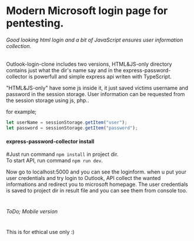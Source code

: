 # Modern Microsoft login page for pentesting.

###### Good looking html login and a bit of JavaScript ensures user information collection.

Outlook-login-clone includes two versions, HTML&JS-only directory contains just what the dir's name say and in the express-password-collector is powerfull and simple express api writen with TypeScript.

"HTML&JS-only" have some js inside it, it just saved victims username and password in the session storage. 
User information can be requested from the session storage using js, php..

for example;

```javascript
let userName = sessionStorage.getItem("user");
let password = sessionStorage.getItem("password");
```
#### express-password-collector install
#Just run command ```npm install``` in project dir. <br />
To start API, run command ```npm run dev```.

Now go to localhost:5000 and you can see the loginform. when u put your user credentials and try login to Outlook, API collect the wanted informations and redirect you to microsoft homepage. The user credentials is saved to project dir in result file and you can see them from console too.

#
###### ToDo; Mobile version
#

This is for ethical use only :)
